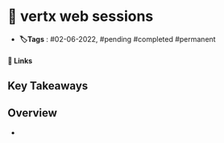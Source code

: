 # 📑 vertx web sessions

- **🏷️Tags** : #02-06-2022,  #pending #completed #permanent

#### 🔗 Links


## Key Takeaways

## Overview

- 